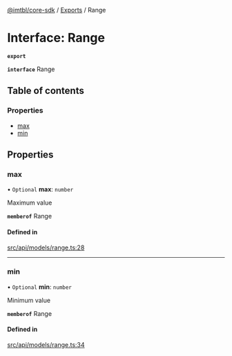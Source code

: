 [@imtbl/core-sdk](../README.md) / [Exports](../modules.md) / Range

# Interface: Range

**`export`** 

**`interface`** Range

## Table of contents

### Properties

- [max](Range.md#max)
- [min](Range.md#min)

## Properties

### max

• `Optional` **max**: `number`

Maximum value

**`memberof`** Range

#### Defined in

[src/api/models/range.ts:28](https://github.com/immutable/imx-core-sdk/blob/7204457/src/api/models/range.ts#L28)

___

### min

• `Optional` **min**: `number`

Minimum value

**`memberof`** Range

#### Defined in

[src/api/models/range.ts:34](https://github.com/immutable/imx-core-sdk/blob/7204457/src/api/models/range.ts#L34)
